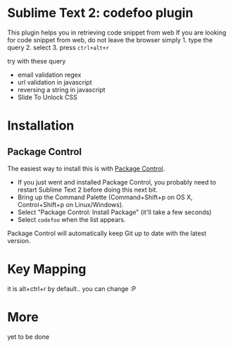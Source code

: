 # Sublime Text 2: codefoo plugin

This plugin helps you in retrieving code snippet from web
If you are looking for code snippet from web, do not leave the browser simply 
     1. type the query
     2. select
     3. press `ctrl+alt+r`

try with these query 
 
 * email validation regex
 * url validation in javascript
 * reversing a string in javascript
 * Slide To Unlock CSS 



# Installation

## Package Control

The easiest way to install this is with [Package Control](http://wbond.net/sublime\_packages/package\_control).

 * If you just went and installed Package Control, you probably need to restart Sublime Text 2 before doing this next bit.
 * Bring up the Command Palette (Command+Shift+p on OS X, Control+Shift+p on Linux/Windows).
 * Select "Package Control: Install Package" (it'll take a few seconds)
 * Select `codefoo` when the list appears.

Package Control will automatically keep Git up to date with the latest version.

# Key Mapping

it is alt+ctrl+r by default.. you can change :P

# More
yet to be done


